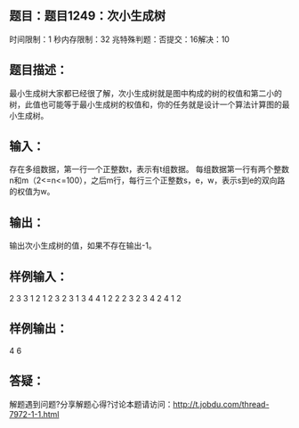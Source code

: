 题目：题目1249：次小生成树
-----------
时间限制：1 秒内存限制：32 兆特殊判题：否提交：16解决：10

题目描述：
-----------
最小生成树大家都已经很了解，次小生成树就是图中构成的树的权值和第二小的树，此值也可能等于最小生成树的权值和，你的任务就是设计一个算法计算图的最小生成树。

输入：
-----------
存在多组数据，第一行一个正整数t，表示有t组数据。
每组数据第一行有两个整数n和m（2<=n<=100），之后m行，每行三个正整数s，e，w，表示s到e的双向路的权值为w。

输出：
-----------
输出次小生成树的值，如果不存在输出-1。

样例输入：
-----------
2
3 3
1 2 1
2 3 2
3 1 3
4 4
1 2 2
2 3 2
3 4 2
4 1 2

样例输出：
-----------
4
6

答疑：
-----------
解题遇到问题?分享解题心得?讨论本题请访问：http://t.jobdu.com/thread-7972-1-1.html
